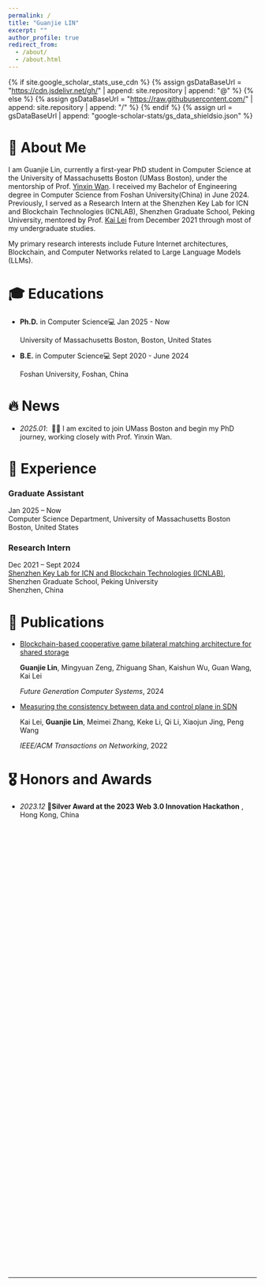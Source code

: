 ```yaml
---
permalink: /
title: "Guanjie LIN"
excerpt: ""
author_profile: true
redirect_from: 
  - /about/
  - /about.html
---
```


{% if site.google_scholar_stats_use_cdn %}
{% assign gsDataBaseUrl = "https://cdn.jsdelivr.net/gh/" | append: site.repository | append: "@" %}
{% else %}
{% assign gsDataBaseUrl = "https://raw.githubusercontent.com/" | append: site.repository | append: "/" %}
{% endif %}
{% assign url = gsDataBaseUrl | append: "google-scholar-stats/gs_data_shieldsio.json" %}

<span class='anchor' id='about-me'></span>

# 🧩 About Me

I am Guanjie Lin, currently a first-year PhD student in Computer Science at the University of Massachusetts Boston (UMass Boston), under the mentorship of Prof. [Yinxin Wan](https://www.cs.umb.edu/~ywan/). I received my Bachelor of Engineering degree in Computer Science from Foshan University(China) in June 2024. Previously, I served as a Research Intern at the Shenzhen Key Lab for ICN and Blockchain Technologies (ICNLAB), Shenzhen Graduate School, Peking University, mentored by Prof. [Kai Lei](https://www.icnlab.cn/?page_id=6360) from December 2021 through most of my undergraduate studies.

My primary research interests include Future Internet architectures, Blockchain, and Computer Networks related to Large Language Models (LLMs).


# 🎓 Educations
- **Ph.D.** in Computer Science💻  Jan 2025 - Now

  University of Massachusetts Boston, Boston, United States

- **B.E.** in Computer Science💻  Sept 2020 - June 2024

  Foshan University, Foshan, China

# 🔥 News
- *2025.01*: &nbsp;🎉🎉 I am excited to join UMass Boston and begin my PhD journey, working closely with Prof. Yinxin Wan. 



# 💼 Experience

<div class="timeline-container">
<div class="timeline">
  <div class="timeline-item">
    <div class="timeline-content">
      <div class="timeline-header">
        <h3 class="timeline-title">Graduate Assistant</h3>
        <span class="timeline-date">Jan 2025 – Now</span>
      </div>
      <div class="timeline-company">Computer Science Department, University of Massachusetts Boston</div>
      <div class="timeline-location">Boston, United States</div>
      <div class="timeline-description">
        <p></p>
      </div>
    </div>
  </div>

  <div class="timeline-item">
    <div class="timeline-content">
      <div class="timeline-header">
        <h3 class="timeline-title">Research Intern</h3>
        <span class="timeline-date">Dec 2021 – Sept 2024</span>
      </div>
      <div class="timeline-company">
        <a href="http://www.icnlab.cn/">Shenzhen Key Lab for ICN and Blockchain Technologies (ICNLAB)</a>, Shenzhen Graduate School, Peking University
      </div>
      <div class="timeline-location">Shenzhen, China</div>
      <div class="timeline-description">
        <p></p>
      </div>
    </div>
  </div>
</div>
</div>

# 📝 Publications 



- [Blockchain-based cooperative game bilateral matching architecture for shared storage](https://doi.org/10.1016/j.future.2024.04.016)

  **Guanjie Lin**, Mingyuan Zeng, Zhiguang Shan, Kaishun Wu, Guan Wang, Kai Lei

  *Future Generation Computer Systems*, 2024



- [Measuring the consistency between data and control plane in SDN](https://ieeexplore.ieee.org/abstract/document/9854881/)

  Kai Lei, **Guanjie Lin**, Meimei Zhang, Keke Li, Qi Li, Xiaojun Jing, Peng Wang

  *IEEE/ACM Transactions on Networking*, 2022



# 🎖 Honors and Awards

- *2023.12* **🥈Silver Award at the 2023 Web 3.0 Innovation Hackathon** , Hong Kong, China

  






<div style="height:300px"></div>




<div style="height:300px"></div>

<div style="height:300px"></div>


---
